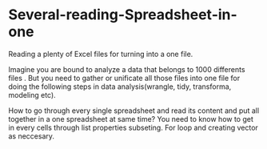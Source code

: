# Several-reading-Spreadsheet-in-one
Reading a plenty of Excel files for turning into a one file.

Imagine you are bound to analyze a data that belongs to 1000 differents files . But you need to gather or unificate all those files into one file for doing the following steps in data analysis(wrangle, tidy, transforma, modeling etc).

How to go through every single spreadsheet and read its content and put all together in a one spreadsheet at same time?
You need to know how to get in every cells through list properties subseting. For loop and creating vector as neccesary.


